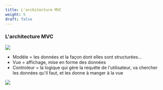 ```yaml
---
title: L'architecture MVC
weight: 5
draft: false
---
```


### L'architecture MVC
![](../../../images/mvc2.png)


  - Modèle = les données et la façon dont elles sont structurées...
  - Vue = affichage, mise en forme des données
  - Controleur = la logique qui gère la requête de l'utilisateur, va chercher les données qu'il faut, et les donne à manger à la vue

![](../../../images/mvc3.png)
